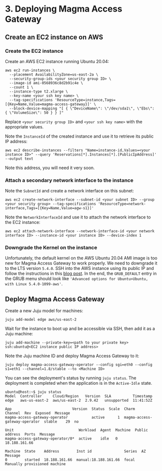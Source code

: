 # 3. Deploying Magma Access Gateway

## Create an EC2 instance on AWS

### Create the EC2 instance

Create an AWS EC2 instance running Ubuntu 20.04:

```{code-block} shell
aws ec2 run-instances \
  --placement AvailabilityZone=us-east-2a \
  --security-group-ids <your security group ID> \
  --image-id ami-0568936c8d2b91c4e \
  --count 1 \
  --instance-type t2.xlarge \
  --key-name <your ssh key name> \
  --tag-specifications 'ResourceType=instance,Tags=[{Key=Name,Value=magma-access-gateway}]' \
  --block-device-mapping "[ { \"DeviceName\": \"/dev/sda1\", \"Ebs\": { \"VolumeSize\": 50 } } ]"
```

Replace `<your security group ID>` and `<your ssh key name>` with the appropriate values.

Note the `InstanceId` of the created instance and use it to retrieve its public IP address:

```{code-block} shell
aws ec2 describe-instances --filters "Name=instance-id,Values=<your instance ID>" --query 'Reservations[*].Instances[*].[PublicIpAddress]' --output text
```

Note this address, you will need it very soon.

### Attach a secondary network interface to the instance

Note the `SubnetId` and create a network interface on this subnet:

```{code-block} shell
aws ec2 create-network-interface --subnet-id <your subnet ID> --group <your security group> --tag-specifications 'ResourceType=network-interface,Tags=[{Key=Name,Value=agw-s1}]'
```

Note the `NetworkInterfaceId` and use it to attach the network interface to the EC2 instance:

```{code-block} shell
aws ec2 attach-network-interface --network-interface-id <your network interface ID> --instance-id <your instance ID> --device-index 1
```

### Downgrade the Kernel on the instance

Unfortunately, the default kernel on the AWS Ubuntu 20.04 AMI image is too new for Magma Access Gateway to work properly. We need to downgrade it to the LTS version `5.4.0`. SSH into the AWS instance using its public IP and follow the instructions in this [blog post](https://discourse.ubuntu.com/t/how-to-downgrade-the-kernel-on-ubuntu-20-04-to-the-5-4-lts-version/26459). In the end, the `GRUB_DEFAULT` entry in the GRUB menu should look like `'Advanced options for Ubuntu>Ubuntu, with Linux 5.4.0-1099-aws'`.

## Deploy Magma Access Gateway

Create a new Juju model for machines:

```{code-block} shell
juju add-model edge aws/us-east-2
```

Wait for the instance to boot up and be accessible via SSH, then add it as a Juju machine:

```{code-block} shell
juju add-machine --private-key=<path to your private key> ssh:ubuntu@<EC2 instance public IP address>
```

Note the Juju machine ID and deploy Magma Access Gateway to it:

```{code-block} shell
juju deploy magma-access-gateway-operator --config sgi=eth0 --config s1=eth1 --channel=1.8/stable --to <Machine ID>
```

You can see the deployment's status by running `juju status`. The deployment is completed when the application is in the `Active-Idle` state.

```{code-block} shell
ubuntu@host:~$ juju status
Model  Controller     Cloud/Region   Version  SLA          Timestamp
edge   aws-us-east-2  aws/us-east-2  2.9.42   unsupported  11:41:52Z

App                            Version  Status  Scale  Charm                          Channel  Rev  Exposed  Message
magma-access-gateway-operator           active      1  magma-access-gateway-operator  stable    29  no

Unit                              Workload  Agent  Machine  Public address  Ports  Message
magma-access-gateway-operator/0*  active    idle   0        18.188.161.66

Machine  State    Address        Inst id               Series  AZ  Message
0        started  18.188.161.66  manual:18.188.161.66  focal       Manually provisioned machine
```
